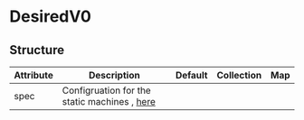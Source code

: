 # DesiredV0 
 

## Structure 
 

| Attribute | Description                                                  | Default | Collection | Map  |
| --------- | ------------------------------------------------------------ | ------- | ---------- | ---  |
| spec      | Configruation for the static machines , [here](Spec/Spec.md) |         |            |      |